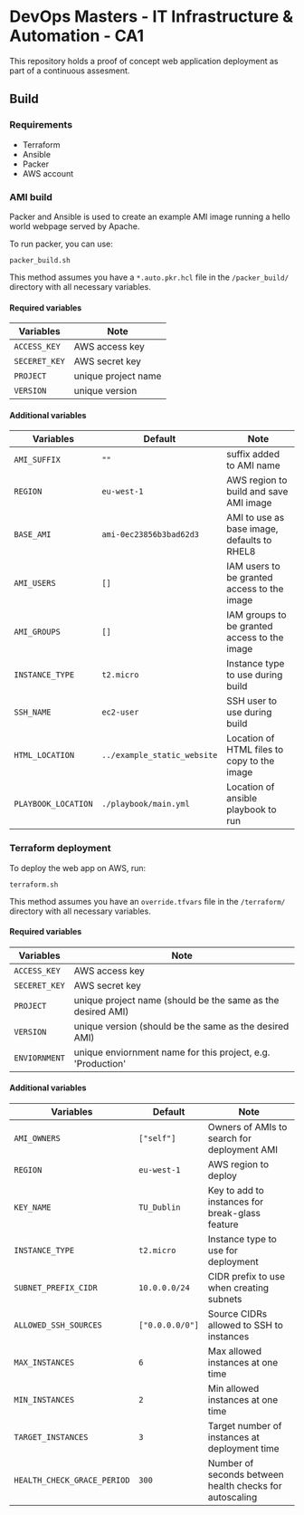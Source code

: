 # DevOps Masters - IT Infrastructure &amp; Automation - CA1

This repository holds a proof of concept web application deployment as part of a continuous assesment.

## Build

### Requirements

- Terraform
- Ansible
- Packer
- AWS account

### AMI build

Packer and Ansible is used to create an example AMI image running a hello world webpage served by Apache.

To run packer, you can use:
```shell
packer_build.sh
```
This method assumes you have a `*.auto.pkr.hcl` file in the `/packer_build/` directory with all necessary variables.

#### Required variables
| Variables | Note |
|---|---|
| `ACCESS_KEY` | AWS access key |
| `SECERET_KEY` | AWS secret key |
| `PROJECT` | unique project name |
| `VERSION` | unique version |

#### Additional variables

| Variables | Default | Note |
|---|---|---|
| `AMI_SUFFIX` | `""` | suffix added to AMI name |
| `REGION` | `eu-west-1` | AWS region to build and save AMI image |
| `BASE_AMI` | `ami-0ec23856b3bad62d3` | AMI to use as base image, defaults to RHEL8 |
| `AMI_USERS` | `[]` | IAM users to be granted access to the image |
| `AMI_GROUPS` | `[]` | IAM groups to be granted access to the image |
| `INSTANCE_TYPE` | `t2.micro` | Instance type to use during build |
| `SSH_NAME` | `ec2-user` | SSH user to use during build |
| `HTML_LOCATION` | `../example_static_website` | Location of HTML files to copy to the image |
| `PLAYBOOK_LOCATION` | `./playbook/main.yml` | Location of ansible playbook to run |


### Terraform deployment

To deploy the web app on AWS, run:
```shell
terraform.sh
```
This method assumes you have an `override.tfvars` file in the `/terraform/` directory with all necessary variables.

#### Required variables
| Variables | Note |
|---|---|
| `ACCESS_KEY` | AWS access key |
| `SECERET_KEY` | AWS secret key |
| `PROJECT` | unique project name (should be the same as the desired AMI) |
| `VERSION` | unique version (should be the same as the desired AMI) |
| `ENVIORNMENT` | unique enviornment name for this project, e.g. 'Production' |

#### Additional variables

| Variables | Default | Note |
|---|---|---|
| `AMI_OWNERS` | `["self"]` | Owners of AMIs to search for deployment AMI |
| `REGION` | `eu-west-1` | AWS region to deploy |
| `KEY_NAME` | `TU_Dublin` | Key to add to instances for break-glass feature |
| `INSTANCE_TYPE` | `t2.micro` | Instance type to use for deployment |
| `SUBNET_PREFIX_CIDR` | `10.0.0.0/24` | CIDR prefix to use when creating subnets |
| `ALLOWED_SSH_SOURCES` | `["0.0.0.0/0"]` | Source CIDRs allowed to SSH to instances |
| `MAX_INSTANCES` | `6` | Max allowed instances at one time |
| `MIN_INSTANCES` | `2` | Min allowed instances at one time |
| `TARGET_INSTANCES` | `3` | Target number of instances at deployment time |
| `HEALTH_CHECK_GRACE_PERIOD` | `300` | Number of seconds between health checks for autoscaling |

